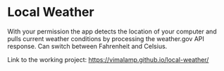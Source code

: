 # Local Weather
With your permission the app detects the location of your computer and pulls current weather conditions by processing the weather.gov API response. Can switch between Fahrenheit and Celsius.

Link to the working project:
https://vimalamp.github.io/local-weather/
